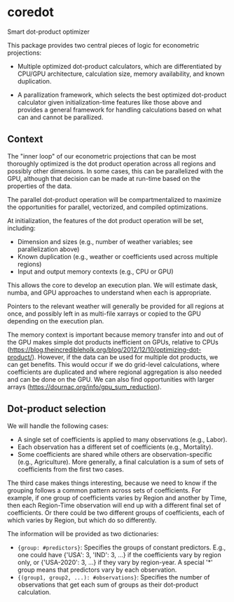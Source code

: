 # coredot
Smart dot-product optimizer

This package provides two central pieces of logic for econometric
projections:

 - Multiple optimized dot-product calculators, which are
   differentiated by CPU/GPU architecture, calculation size, memory
   availability, and known duplication.
   
 - A parallization framework, which selects the best optimized
   dot-product calculator given initialization-time features like
   those above and provides a general framework for handling
   calculations based on what can and cannot be parallized.
   
## Context

The "inner loop" of our econometric projections that can be most
thoroughly optimized is the dot product operation across all regions
and possibly other dimensions. In some cases, this can be parallelized
with the GPU, although that decision can be made at run-time based on
the properties of the data.

The parallel dot-product operation will be compartmentalized to
maximize the opportunities for parallel, vectorized, and compiled
optimizations.

At initialization, the features of the dot product operation will be
set, including:

- Dimension and sizes (e.g., number of weather variables; see parallelization above)
- Known duplication (e.g., weather or coefficients used across multiple regions)
- Input and output memory contexts (e.g., CPU or GPU)

This allows the core to develop an execution plan. We will estimate
dask, numba, and GPU approaches to understand when each is
appropriate.

Pointers to the relevant weather will generally be provided for all
regions at once, and possibly left in as multi-file xarrays or copied
to the GPU depending on the execution plan.

The memory context is important because memory transfer into and out
of the GPU makes simple dot products inefficient on GPUs, relative to
CPUs
(https://blog.theincredibleholk.org/blog/2012/12/10/optimizing-dot-product/). However,
if the data can be used for multiple dot products, we can get
benefits. This would occur if we do grid-level calculations, where
coefficients are duplicated and where regional aggregation is also
needed and can be done on the GPU. We can also find opportunities with
larger arrays (https://dournac.org/info/gpu_sum_reduction).

## Dot-product selection

We will handle the following cases:
 - A single set of coefficients is applied to many observations (e.g.,
   Labor).
 - Each observation has a different set of coefficients (e.g.,
   Mortality).
 - Some coefficients are shared while others are observation-specific
   (e.g., Agriculture). More generally, a final calculation is a sum
   of sets of coefficients from the first two cases.
   
The third case makes things interesting, because we need to know if
the grouping follows a common pattern across sets of coefficients. For
example, if one group of coefficients varies by Region and another by
Time, then each Region-Time observation will end up with a different
final set of coefficients. Or there could be two different groups of
coefficients, each of which varies by Region, but which do so
differently.

The information will be provided as two dictionaries:
 - `{group: #predictors}`: Specifies the groups of constant
   predictors. E.g., one could have {'USA': 3, 'IND': 3, ...} if the
   coefficients vary by region only, or {'USA-2020': 3, ...} if they
   vary by region-year. A special '*' group means that predictors vary
   by each observation.
 - `{(group1, group2, ...): #observations}`: Specifies the number of
   observations that get each sum of groups as their dot-product
   calculation.
